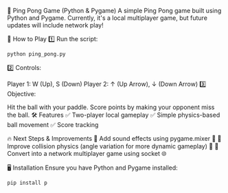 
🎾 Ping Pong Game (Python & Pygame)
A simple Ping Pong game built using Python and Pygame. Currently, it's a local multiplayer game, but future updates will include network play!

🚀 How to Play
1️⃣ Run the script:
```bash
python ping_pong.py
```
2️⃣ Controls:

Player 1: W (Up), S (Down)
Player 2: ↑ (Up Arrow), ↓ (Down Arrow)
3️⃣ Objective:

Hit the ball with your paddle.
Score points by making your opponent miss the ball.
🛠 Features
✅ Two-player local gameplay
✅ Simple physics-based ball movement
✅ Score tracking

🔥 Next Steps & Improvements
🔹 Add sound effects using pygame.mixer 🎵
🔹 Improve collision physics (angle variation for more dynamic gameplay) 🔄
🔹 Convert into a network multiplayer game using socket 🌐

🖥 Installation
Ensure you have Python and Pygame installed:
```bash
pip install p
```
